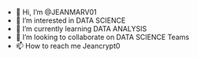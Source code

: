 - 👋 Hi, I’m @JEANMARV01
- 👀 I’m interested in DATA SCIENCE
- 🌱 I’m currently learning DATA ANALYSIS
- 💞️ I’m looking to collaborate on DATA SCIENCE Teams
- 📫 How to reach me Jeancrypt0

